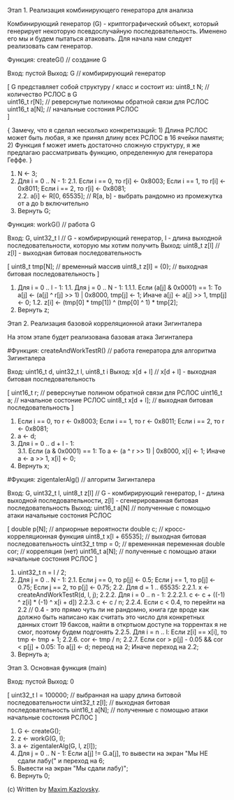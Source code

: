 Этап 1. Реализация комбинирующего генератора для анализа


Комбинирующий генератор (G) - криптографический объект, который генерирует некоторую псевдослучайную последовательность.
Именено его мы и будем пытаться атаковать. Для начала нам следует реализовать сам генератор.


Функция: createG() // создание G 

Вход:  пустой
Выход: G // комбирирующий генератор

[ 
G представляет собой структуру / класс и состоит из:
	uint8_t N;     // количество РСЛОС в G	
	uint16_t r[N]; // реверснутые полиномы обратной связи для РСЛОС
	uint16_t a[N]; // начальные состония РСЛОС	
]
	
{
Замечу, что я сделал несколько конкретизаций: 
	1) Длина РСЛОС может быть любая, я же принял длину всех РСЛОС в 16 ячейки памяти;
	2) Функция f может иметь достаточно сложную структуру, я же предлагаю рассматривать функцию, определенную для генератора Геффе.
}
	
1. N <- 3;
2. Для i = 0 .. N - 1:
	2.1. Если i == 0, то r[i] <- 0x8003; 
		 Если i == 1, то r[i] <- 0x8011;
         Если i == 2, то r[i] <- 0x8081;  		 
	2.2. a[i] <- R[0, 65535]; // R[a, b] - выбрать рандомно из промежутка от a до b включительно
3. Вернуть G;
	
	
Функция: workG() // работа G 

Вход:  G, uint32_t l // G - комбирирующий генератор, l - длина выходной последовательности, которую мы хотим получить
Выход: uint8_t z[l]  // z[l] - выходная битовая последовательность

[
uint8_t tmp[N];     // временный массив
uint8_t z[l] = {0}; // выходная битовая последовательность
]

1. Для i = 0 .. l - 1:
	1.1. Для j = 0 .. N - 1:
		1.1.1. Если (a[j] & 0x0001) == 1:
					То a[j] <- (a[j] ^ r[j] >> 1) | 0x8000, tmp[j] <- 1;
					Иначе a[j] <- a[j] >> 1, tmp[j] <- 0;
	1.2. z[i] <- (tmp[0] * tmp[1]) ^ (tmp[0] ^ 1) * tmp[2];
2. Вернуть z;
		
		
Этап 2. Реализация базовой корреляционной атаки Зигинталера


На этом этапе будет реализована базовая атака Зигинталера


#Функция: createAndWorkTestR() // работа генератора для алгоритма Зигинталера

Вход:  uint16_t d, uint32_t l, uint8_t i
Выход: x[d + l] // x[d + l] - выходная битовая последовательность

[
uint16_t r;       // реверснутые полином обратной связи для РСЛОС
uint16_t a;       // начальное состоние РСЛОС
uint8_t x[d + l]; // выходная битовая последовательность
]

1. Если i == 0, то r <- 0x8003; 
   Если i == 1, то r <- 0x8011;
   Если i == 2, то r <- 0x8081;  		 
2. a <- d;
3. Для i = 0 .. d + l - 1:	
	3.1. Если (a & 0x0001) == 1:
		 То a <- (a ^ r >> 1) | 0x8000, x[i] <- 1;
		 Иначе a <- a >> 1, x[i] <- 0;	
4. Вернуть x;


#Фукция: zigentalerAlg() // алгоритм Зигинталера

Вход: G, uint32_t l, uint8_t z[l] // G - комбирирующий генератор, l - длина выходной последовательности, z[l] - сгенерированная битовая последовательность
Выход: uint16_t a[N]              // полученные с помощью атаки начальные состония РСЛОС

[
double p[N];          // априорные вероятности
double c;             // кросс-корреляционная функция
uint8_t x[l + 65535]; // выходная битовая последовательность
uint32_t tmp = 0;     // временнная переменная
double cor;           // корреляция (нет)
uint16_t a[N];       // полученные с помощью атаки начальные состония РСЛОС
]

1. uint32_t n = l / 2;
2. Для j = 0 .. N - 1:
		2.1. Если j == 0, то p[j] <- 0.5; 
		     Если j == 1, то p[j] <- 0.75;
			 Если j == 2, то p[j] <- 0.75;
		2.2. Для d = 1 .. 65535:
				2.2.1. x <- createAndWorkTestR(d, l, j);
				2.2.2. Для i = 0 .. n - 1:
							2.2.2.1.  с <- c  + ((-1) ^ z[i] * (-1) ^ x[i + d])
				2.2.3. c <- c / n;
				2.2.4. Если c < 0.4, то перейти на 2.2 // 0.4 - это прямо чуть ли не рандомно, книга где вроде как должно быть написано как считать это число для конкретных данных стоит 19 баксов, найти в откртыом доступе на торрентах я не смог, поэтому будем подгонять
				2.2.5. Для i = n .. l:
							Если z[i] == x[i], то tmp <- tmp + 1;
				2.2.6. cor <- tmp / n;
				2.2.7. Если cor > p[j] - 0.05 && cor < p[j] + 0.05:
						То a[j] <- d; переод на 2;
						Иначе переход на 2.2;
3. Вернуть a;


Этап 3. Основная функция (main)


Вход: пустой
Выход: 0	

[
uint32_t l = 100000; // выбранная на шару длина битовой последовательности
uint32_t z[l]; // выходная битовая последовательность
uint16_t a[N]; // полученные с помощью атаки начальные состония РСЛОС
]

1. G <- createG();
2. z <- workG(G, l);
3. a <- zigentalerAlg(G, l, z[l]);
4. Для j = 0 .. N - 1:
	Если a[j] != G.a[j], то вывести на экран "Мы НЕ сдали лабу(" и переход на 6;
5. Вывести на экран "Мы сдали лабу)";
6. Вернуть 0;

(c) Written by [Maxim Kazlovsky](https://github.com/MaksimKazlovski/). 
